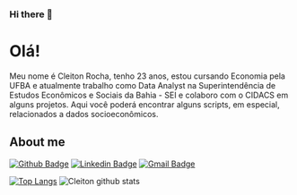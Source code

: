 ### Hi there 👋

# Olá!
  
Meu nome é Cleiton Rocha, tenho 23 anos, estou cursando Economia pela UFBA e atualmente trabalho como Data Analyst na Superintendência de Estudos Econômicos e Sociais da Bahia - SEI e colaboro com o CIDACS em alguns projetos. Aqui você poderá encontrar alguns scripts, em especial, relacionados a dados socioeconômicos. 
 
## About me 
[![Github Badge](https://img.shields.io/badge/-Github-000?style=flat-square&logo=Github&logoColor=white&link=link_do_seu_perfil_no_github)](https://github.com/CleitonOERocha)
[![Linkedin Badge](https://img.shields.io/badge/-LinkedIn-blue?style=flat-square&logo=Linkedin&logoColor=white&link=https://www.linkedin.com/in/cleitonoerocha/)](link_do_seu_perfil_no_linkedin)
[![Gmail Badge](https://img.shields.io/badge/-Gmail-c14438?style=flat-square&logo=Gmail&logoColor=white&link=mailto:seu_email)](mailto:cleitonotavio058@gmail.com)


[![Top Langs](https://github-readme-stats.vercel.app/api/top-langs/?username=CleitonOERocha&langs_count=3&theme=tokyonight)](https://github.com/CleitonOERocha/github-readme-stats)
![Cleiton github stats](https://github-readme-stats.vercel.app/api?username=CleitonOERocha&show_icons=true&theme=tokyonight)

